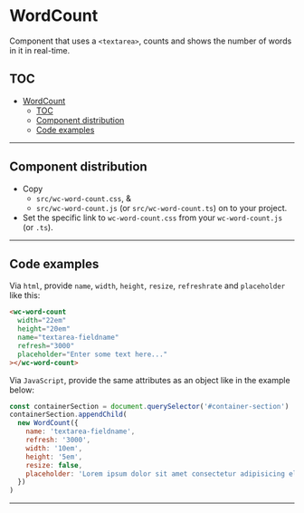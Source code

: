 # WordCount

Component that uses a `<textarea>`, counts and shows the number of words in it in real-time.

## TOC

- [WordCount](#wordcount)
  - [TOC](#toc)
  - [Component distribution](#component-distribution)
  - [Code examples](#code-examples)

---

## Component distribution

- Copy
  - `src/wc-word-count.css`, &
  - `src/wc-word-count.js` (or `src/wc-word-count.ts`) on to your project.
- Set the specific link to `wc-word-count.css` from your `wc-word-count.js` (or `.ts`).

---

## Code examples

Via `html`, provide `name`, `width`, `height`, `resize`, `refreshrate` and `placeholder` like this:

```html
<wc-word-count
  width="22em"
  height="20em"
  name="textarea-fieldname"
  refresh="3000"
  placeholder="Enter some text here..."
></wc-word-count>
```

Via `JavaScript`, provide the same attributes as an object like in the example below:

```javascript
const containerSection = document.querySelector('#container-section')
containerSection.appendChild(
  new WordCount({
    name: 'textarea-fieldname',
    refresh: '3000',
    width: '10em',
    height: '5em',
    resize: false,
    placeholder: 'Lorem ipsum dolor sit amet consectetur adipisicing elit',
  })
)
```

---
